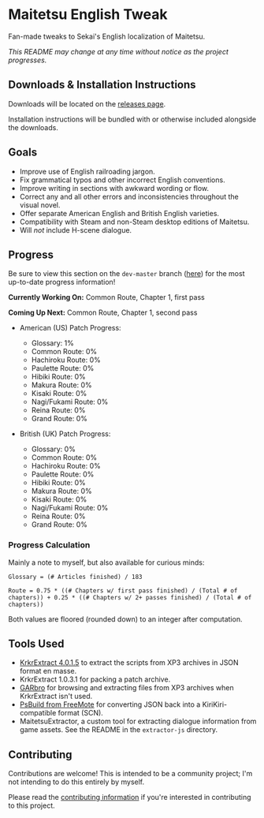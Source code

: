 # Maitetsu English Tweak
Fan-made tweaks to Sekai's English localization of Maitetsu.

*This README may change at any time without notice as the project progresses.*

## Downloads & Installation Instructions
Downloads will be located on the [releases page](https://github.com/1230james/maitetsu-english-tweak/releases).

Installation instructions will be bundled with or otherwise included alongside the downloads.

## Goals

* Improve use of English railroading jargon.
* Fix grammatical typos and other incorrect English conventions.
* Improve writing in sections with awkward wording or flow.
* Correct any and all other errors and inconsistencies throughout the visual novel.
* Offer separate American English and British English varieties.
* Compatibility with Steam and non-Steam desktop editions of Maitetsu.
* Will *not* include H-scene dialogue.

## Progress
Be sure to view this section on the `dev-master` branch ([here](https://github.com/1230james/maitetsu-english-tweak/tree/dev-master)) for the most up-to-date progress information!

**Currently Working On:** Common Route, Chapter 1, first pass

**Coming Up Next:** Common Route, Chapter 1, second pass

* American (US) Patch Progress:
    * Glossary: 1%
    * Common Route: 0%
    * Hachiroku Route: 0%
    * Paulette Route: 0%
    * Hibiki Route: 0%
    * Makura Route: 0%
    * Kisaki Route: 0%
    * Nagi/Fukami Route: 0%
    * Reina Route: 0%
    * Grand Route: 0%
    
* British (UK) Patch Progress:
    * Glossary: 0%
    * Common Route: 0%
    * Hachiroku Route: 0%
    * Paulette Route: 0%
    * Hibiki Route: 0%
    * Makura Route: 0%
    * Kisaki Route: 0%
    * Nagi/Fukami Route: 0%
    * Reina Route: 0%
    * Grand Route: 0%

### Progress Calculation
Mainly a note to myself, but also available for curious minds:

`Glossary = (# Articles finished) / 183`

`Route = 0.75 * ((# Chapters w/ first pass finished) / (Total # of chapters)) + 0.25 * ((# Chapters w/ 2+ passes finished) / (Total # of chapters))`

Both values are floored (rounded down) to an integer after computation.

## Tools Used

* [KrkrExtract 4.0.1.5](https://github.com/xmoeproject/KrkrExtract) to extract the scripts from XP3 archives in JSON format en masse.
* KrkrExtract 1.0.3.1 for packing a patch archive.
* [GARbro](https://github.com/morkt/GARbro) for browsing and extracting files from XP3 archives when KrkrExtract isn't used.
* [PsBuild from FreeMote](https://github.com/UlyssesWu/FreeMote) for converting JSON back into a KiriKiri-compatible format (SCN).
* MaitetsuExtractor, a custom tool for extracting dialogue information from game assets. See the README in the `extractor-js` directory.

## Contributing
Contributions are welcome! This is intended to be a community project; I'm not intending to do this entirely by myself.

Please read the [contributing information](https://github.com/1230james/maitetsu-english-tweak/blob/master/CONTRIBUTING.md) if you're interested in contributing to this project.
